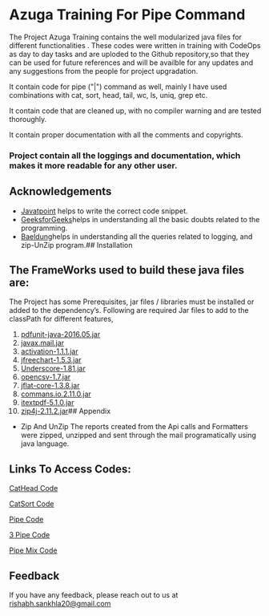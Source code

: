 
# Azuga Training For Pipe Command
The Project Azuga Training contains the well modularized java files for different functionalities . These codes were written in training with CodeOps as day to day tasks and are uploded to the Github repository,so that they can be used for future references and will be availble for any updates and any suggestions from the people for project upgradation.

It contain code for pipe ("|") command as well, mainly I have used combinations with cat, sort, head, tail, wc, ls, uniq, grep etc.

It contain code that are cleaned up, with no compiler warning and are tested thoroughly.

It contain proper documentation with all the comments and copyrights.

### Project contain all the loggings and documentation, which makes it more readable for any other user.

## Acknowledgements

 - [Javatpoint](https://awesomeopensource.com/project/elangosundar/awesome-README-templates) helps to write the correct code snippet.
 - [GeeksforGeeks](https://github.com/matiassingers/awesome-readme)helps in understanding all the basic doubts related to the programming.
 - [Baeldung](https://bulldogjob.com/news/449-how-to-write-a-good-readme-for-your-github-project)helps in understanding all the queries related to logging, and zip-UnZip program.## Installation
## The FrameWorks used to build these java files are:

The Project has some Prerequisites, jar files / libraries must be installed or added to the dependency’s. Following are required Jar files to add to the classPath for different features,
1. [pdfunit-java-2016.05.jar](http://www.pdfunit.com/en/download/)
2. [javax.mail.jar](https://jar-download.com/artifacts/com.sun.mail/javax.mail/1.6.1/source-code)
3. [activation-1.1.1.jar](https://jar-download.com/artifacts/javax.activation/activation/1.1.1/source-code)
4. [jfreechart-1.5.3.jar](https://search.maven.org/artifact/org.jfree/jfreechart/1.5.3/jar)
5. [Underscore-1.81.jar](https://mavenlibs.com/jar/file/com.github.javadev/underscore)
6. [opencsv-1.7.jar](https://jar-download.com/?search_box=opencsv-1.7)
7. [jflat-core-1.3.8.jar](https://jar-download.com/?search_box=JFlat)
8. [commans.io.2.11.0.jar](https://mvnrepository.com/artifact/commons-io/commons-io/2.11.0)
9. [itextpdf-5.1.0.jar](https://mvnrepository.com/artifact/com.itextpdf/itextpdf/5.1.0)
10. [zip4j-2.11.2.jar](https://mvnrepository.com/artifact/net.lingala.zip4j/zip4j/2.11.2)## Appendix

- Zip And UnZip
The reports created from the Api calls and Formatters were zipped, unzipped and sent through the mail programatically using java language.
## Links To Access Codes:

[CatHead Code](https://github.com/rishabhsankhla03/AzugaTraining/blob/development/day4/CatHead.java)

[CatSort Code](https://github.com/rishabhsankhla03/AzugaTraining/blob/development/day4/CatSort.java)

[Pipe Code](https://github.com/rishabhsankhla03/AzugaTraining/blob/development/day4/Pipe.java)

[3 Pipe Code](https://github.com/rishabhsankhla03/AzugaTraining/blob/development/day4/Pipe3.java)

[Pipe Mix Code](https://github.com/rishabhsankhla03/AzugaTraining/blob/development/day4/PipeT.java)

## Feedback

If you have any feedback, please reach out to us at rishabh.sankhla20@gmail.com
